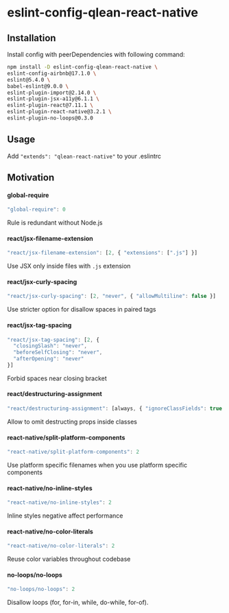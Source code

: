 # eslint-config-qlean-react-native

## Installation

Install config with peerDependencies with following command:
```sh
npm install -D eslint-config-qlean-react-native \
eslint-config-airbnb@17.1.0 \
eslint@5.4.0 \
babel-eslint@9.0.0 \
eslint-plugin-import@2.14.0 \
eslint-plugin-jsx-a11y@6.1.1 \
eslint-plugin-react@7.11.1 \
eslint-plugin-react-native@3.2.1 \
eslint-plugin-no-loops@0.3.0
```

## Usage

Add `"extends": "qlean-react-native"` to your .eslintrc

## Motivation

#### global-require
```js
"global-require": 0
```
Rule is redundant without Node.js

#### react/jsx-filename-extension
```js
"react/jsx-filename-extension": [2, { "extensions": [".js"] }]
```
Use JSX only inside files with `.js` extension

#### react/jsx-curly-spacing
```js
"react/jsx-curly-spacing": [2, "never", { "allowMultiline": false }]
```
Use stricter option for disallow spaces in paired tags

#### react/jsx-tag-spacing
```js
"react/jsx-tag-spacing": [2, {
  "closingSlash": "never",
  "beforeSelfClosing": "never",
  "afterOpening": "never"
}]
```
Forbid spaces near closing bracket

#### react/destructuring-assignment
```js
"react/destructuring-assignment": [always, { "ignoreClassFields": true }]
```
Allow to omit destructing props inside classes


#### react-native/split-platform-components
```js
"react-native/split-platform-components": 2
```
Use platform specific filenames when you use platform specific components

#### react-native/no-inline-styles
```js
"react-native/no-inline-styles": 2
```
Inline styles negative affect performance

#### react-native/no-color-literals
```js
"react-native/no-color-literals": 2
```
Reuse color variables throughout codebase

#### no-loops/no-loops
```js
"no-loops/no-loops": 2
```
Disallow loops (for, for-in, while, do-while, for-of).
